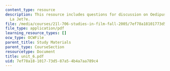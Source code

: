 ```yaml
---
content_type: resource
description: This resource includes questions for discussion on Oedipus and Marker?s
  La Jet?e.
file: /media/courses/21l-706-studies-in-film-fall-2005/7ef78a18101773d587a54b4a7aa789c4_unit_6.pdf
file_type: application/pdf
learning_resource_types: []
ocw_type: OCWFile
parent_title: Study Materials
parent_type: CourseSection
resourcetype: Document
title: unit_6.pdf
uid: 7ef78a18-1017-73d5-87a5-4b4a7aa789c4
---
```

